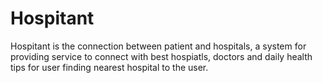 # Hospitant
Hospitant is the connection between patient and hospitals, a system for providing service to connect with best hospiatls, doctors and daily health tips for user finding nearest hospital to the user.
